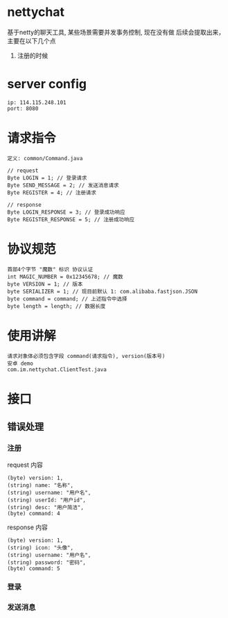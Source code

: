 # nettychat
基于netty的聊天工具, 某些场景需要并发事务控制, 现在没有做
后续会提取出来，主要在以下几个点
1. 注册的时候

# server config
    ip: 114.115.248.101
    port: 8080
    
# 请求指令
    定义: common/Command.java
    
    // request
    Byte LOGIN = 1; // 登录请求
    Byte SEND_MESSAGE = 2; // 发送消息请求
    Byte REGISTER = 4; // 注册请求
    
    // response
    Byte LOGIN_RESPONSE = 3; // 登录成功响应
    Byte REGISTER_RESPONSE = 5; // 注册成功响应

# 协议规范
    首部4个字节 "魔数" 标识 协议认证
    int MAGIC_NUMBER = 0x12345678; // 魔数
    byte VERSION = 1; // 版本
    byte SERIALIZER = 1; // 现目前默认 1: com.alibaba.fastjson.JSON
    byte command = command; // 上述指令中选择
    byte length = length; // 数据长度

# 使用讲解
    请求对象体必须包含字段 command(请求指令), version(版本号)
    安卓 demo
    com.im.nettychat.ClientTest.java

# 接口
## 错误处理
### 注册
request 内容
    
    (byte) version: 1, 
    (string) name: "名称", 
    (string) username: "用户名", 
    (string) userId: "用户id", 
    (string) desc: "用户简洁", 
    (byte) command: 4
    
response 内容

    (byte) version: 1, 
    (string) icon: "头像", 
    (string) username: "用户名", 
    (string) password: "密码", 
    (byte) command: 5    
### 登录
### 发送消息